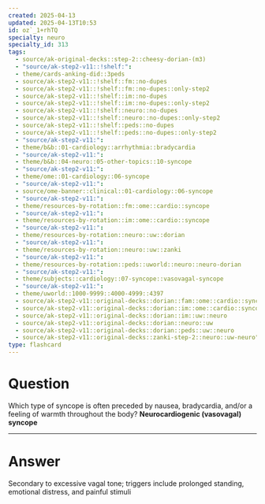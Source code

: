 ```yaml
---
created: 2025-04-13
updated: 2025-04-13T10:53
id: oz`_1+rhTQ
specialty: neuro
specialty_id: 313
tags:
  - source/ak-original-decks::step-2::cheesy-dorian-(m3)
  - "source/ak-step2-v11::!shelf:": 
  - theme/cards-anking-did::3peds
  - source/ak-step2-v11::!shelf::fm::no-dupes
  - source/ak-step2-v11::!shelf::fm::no-dupes::only-step2
  - source/ak-step2-v11::!shelf::im::no-dupes
  - source/ak-step2-v11::!shelf::im::no-dupes::only-step2
  - source/ak-step2-v11::!shelf::neuro::no-dupes
  - source/ak-step2-v11::!shelf::neuro::no-dupes::only-step2
  - source/ak-step2-v11::!shelf::peds::no-dupes
  - source/ak-step2-v11::!shelf::peds::no-dupes::only-step2
  - "source/ak-step2-v11:": 
  - theme/b&b::01-cardiology::arrhythmia::bradycardia
  - "source/ak-step2-v11:": 
  - theme/b&b::04-neuro::05-other-topics::10-syncope
  - "source/ak-step2-v11:": 
  - theme/ome::01-cardiology::06-syncope
  - "source/ak-step2-v11:": 
  - source/ome-banner::clinical::01-cardiology::06-syncope
  - "source/ak-step2-v11:": 
  - theme/resources-by-rotation::fm::ome::cardio::syncope
  - "source/ak-step2-v11:": 
  - theme/resources-by-rotation::im::ome::cardio::syncope
  - "source/ak-step2-v11:": 
  - theme/resources-by-rotation::neuro::uw::dorian
  - "source/ak-step2-v11:": 
  - theme/resources-by-rotation::neuro::uw::zanki
  - "source/ak-step2-v11:": 
  - theme/resources-by-rotation::peds::uworld::neuro::neuro-dorian
  - "source/ak-step2-v11:": 
  - theme/subjects::cardiology::07-syncope::vasovagal-syncope
  - "source/ak-step2-v11:": 
  - theme/uworld::1000-9999::4000-4999::4397
  - source/ak-step2-v11::original-decks::dorian::fam::ome::cardio::syncope
  - source/ak-step2-v11::original-decks::dorian::im::ome::cardio::syncope
  - source/ak-step2-v11::original-decks::dorian::im::uw::neuro
  - source/ak-step2-v11::original-decks::dorian::neuro::uw
  - source/ak-step2-v11::original-decks::dorian::peds::uw::neuro
  - source/ak-step2-v11::original-decks::zanki-step-2::neuro::uw-neuro"
type: flashcard
---
```


# Question
Which type of syncope is often preceded by nausea, bradycardia, and/or a feeling of warmth throughout the body?   **Neurocardiogenic (vasovagal) syncope**

---

# Answer
Secondary to excessive vagal tone; triggers include prolonged standing, emotional distress, and painful stimuli